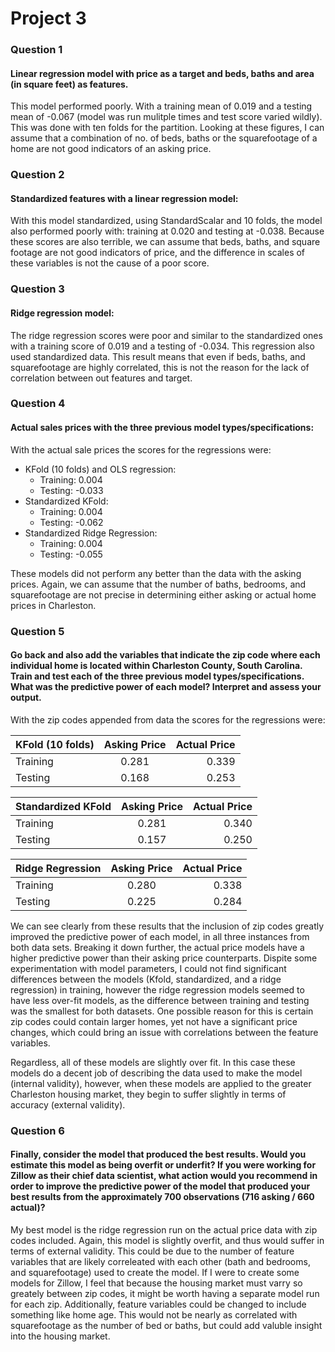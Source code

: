# Project 3

### Question 1
#### Linear regression model with price as a target and beds, baths and area (in square feet) as features.
This model performed poorly. With a training mean of 0.019 and a testing mean of -0.067 (model was run mulitple times and test score varied wildly). This was done with ten folds for the partition. Looking at these figures, I can assume that a combination of no. of beds, baths or the squarefootage of a home are not good indicators of an asking price.   



### Question 2 
#### Standardized features with a linear regression model:
With this model standardized, using StandardScalar and 10 folds, the model also performed poorly with: training at 0.020 and testing at -0.038. Because these scores are also terrible, we can assume that beds, baths, and square footage are not good indicators of price, and the difference in scales of these variables is not the cause of a poor score.

### Question 3
#### Ridge regression model:
The ridge regression scores were poor and similar to the standardized ones with a training score of 0.019 and a testing of -0.034. This regression also used standardized data. This result means that even if beds, baths, and squarefootage are highly correlated, this is not the reason for the lack of correlation between out features and target. 

### Question 4
#### Actual sales prices with the three previous model types/specifications:
With the actual sale prices the scores for the regressions were:
* KFold (10 folds) and OLS regression:
  * Training: 0.004
  * Testing: -0.033
* Standardized KFold:
  * Training: 0.004
  * Testing: -0.062
* Standardized Ridge Regression:
  * Training: 0.004
  * Testing: -0.055

These models did not perform any better than the data with the asking prices. Again, we can assume that the number of baths, bedrooms, and squarefootage are not precise in determining either asking or actual home prices in Charleston.  


### Question 5
#### Go back and also add the variables that indicate the zip code where each individual home is located within Charleston County, South Carolina. Train and test each of the three previous model types/specifications. What was the predictive power of each model? Interpret and assess your output.

With the zip codes appended from data the scores for the regressions were:

| KFold (10 folds) | Asking Price| Actual Price|
| :---             |    :----:   |         ---:|
| Training         | 0.281       | 0.339       |
| Testing          | 0.168       | 0.253       |


|Standardized KFold| Asking Price| Actual Price|
| :---             |    :----:   |         ---:|
| Training         | 0.281       | 0.340       |
| Testing          | 0.157       | 0.250       |


| Ridge Regression | Asking Price| Actual Price|
| :---             |    :----:   |         ---:|
| Training         | 0.280       | 0.338       |
| Testing          | 0.225       | 0.284       |


We can see clearly from these results that the inclusion of zip codes greatly improved the predictive power of each model, in all three instances from both data sets. Breaking it down further, the actual price models have a higher predictive power than their asking price counterparts. Dispite some experimentation with model parameters, I could not find significant differences between the models (Kfold, standardized, and a ridge regression) in training, however the ridge regression models seemed to have less over-fit models, as the difference between training and testing was the smallest for both datasets. One possible reason for this is certain zip codes could contain larger homes, yet not have a significant price changes, which could bring an issue with correlations between the feature variables.  

Regardless, all of these models are slightly over fit. In this case these models do a decent job of describing the data used to make the model (internal validity), however, when these models are applied to the greater Charleston housing market, they begin to suffer slightly in terms of accuracy (external validity).



### Question 6
#### Finally, consider the model that produced the best results. Would you estimate this model as being overfit or underfit? If you were working for Zillow as their chief data scientist, what action would you recommend in order to improve the predictive power of the model that produced your best results from the approximately 700 observations (716 asking / 660 actual)?

My best model is the ridge regression run on the actual price data with zip codes included. Again, this model is slightly overfit, and thus would suffer in terms of external validity. This could be due to the number of feature variables that are likely correleated with each other (bath and bedrooms, and squarefootage) used to create the model. If I were to create some models for Zillow, I feel that because the housing market must varry so greately between zip codes, it might be worth having a separate model run for each zip. Additionally, feature variables could be changed to include something like home age. This would not be nearly as correlated with squarefootage as the number of bed or baths, but could add valuble insight into the housing market.
